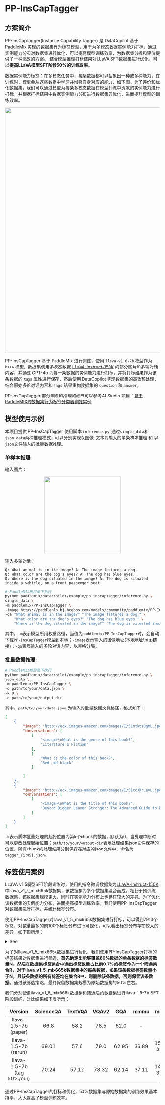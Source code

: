 
# PP-InsCapTagger

## 方案简介

PP-InsCapTagger(Instance Capability Tagger) 是 DataCopilot 基于 PaddleMix 实现的数据集行为标签模型，用于为多模态数据实例能力打标，通过实例能力分布对数据集进行优化，可以提高模型训练效率，为数据集分析和评价提供了一种高效的方案。
结合模型推理打标结果对LLaVA SFT数据集进行优化，可以**提高LLaVA模型SFT阶段50%的训练效率**。

数据实例能力标签：在多模态任务中，每条数据都可以抽象出一种或多种能力，在训练时，模型会从这些数据中学习并增强自身对应的能力，如下图。为了评价和优化数据集，我们可以通过模型为每条多模态数据在模型训练中贡献的实例能力进行打标，并根据打标结果中数据实例能力分布进行数据集的优化，进而提升模型的训练效率。

<p align="center">
  <img src="https://github.com/user-attachments/assets/e2a8931f-ce24-47c5-9970-b42031bb28c5" align="middle" width = "800" />
</p>

PP-InsCapTagger 基于 PaddleMix 进行训练，使用 `llava-v1.6-7b` 模型作为 `base` 模型。数据集使用多模态数据 [LLaVA-Instruct-150K](https://huggingface.co/datasets/liuhaotian/LLaVA-Instruct-150K) 的部分图片和多轮对话内容，并通过 GPT-4o 为每一条数据的实例能力进行打标，并将打标结果作为该条数据的 `tags` 属性进行保存，然后使用 DataCopilot 实现数据集的高效预处理，结合原始多轮对话内容和 `tags` 结果重构数据集的 `question` 和 `answer`。

PP-InsCapTagger 部分训练和推理的细节可以参考AI Studio 项目：[基于PaddleMIX的数据集行为标签分类器训推实例](https://aistudio.baidu.com/projectdetail/7917712)

## 模型使用示例

本项目提供 PP-InsCapTagger 使用脚本 `inference.py`, 通过`single_data`和`json_data`两种推理模式，可以分别实现以图像-文本对输入的单条样本推理 和 以`json`文件输入的批量数据推理。

### 单样本推理:

输入图片：<center><img src="https://github.com/user-attachments/assets/1c2fec64-3c94-4782-bc85-ccb083c1f4b2" width = "250"/></center>

输入多轮对话：

```
Q: What animal is in the image? A: The image features a dog.
Q: What color are the dog's eyes? A: The dog has blue eyes.
Q: Where is the dog situated in the image? A: The dog is situated inside a vehicle, on a front passenger seat.
```

```bash
# PaddleMIX根目录下执行
python paddlemix/datacopilot/example/pp_inscaptagger/inference.py \
single_data \
-m paddlemix/PP-InsCapTagger \
-image https://paddlenlp.bj.bcebos.com/models/community/paddlemix/PP-InsCapTagger/demo.jpg \
-qa "What animal is in the image?" "The image features a dog." \
    "What color are the dog's eyes?" "The dog has blue eyes." \
    "Where is the dog situated in the image?" "The dog is situated inside a vehicle, on a front passenger seat."
```

其中，`-m`表示模型所用权重路径，当值为`paddlemix/PP-InsCapTagger`时，会自动下载`PP-InsCapTagger`模型到本地；`-image`表示输入的图像地址(本地地址\http链接)；`-qa`表示输入的多轮对话内容，以空格分隔。

### 批量数据推理:

```bash
# PaddleMIX根目录下执行
python paddlemix/datacopilot/example/pp_inscaptagger/inference.py \
json_data \
-m paddlemix/PP-InsCapTagger \
-d path/to/your/data.json \
-k 0 \
-o path/to/your/output-dir
```
其中，`path/to/your/data.json` 为输入的批量数据文件路径，格式如下：

```json
[
    {
        "image": "http://ecx.images-amazon.com/images/I/51ntbts0gmL.jpg",
        "conversations": [
            [
                "<image>\nWhat is the genre of this book?",
                "Literature & Fiction"
            ],
            [
                "What is the color of this book?",
                "Red and black"
            ]

        ]
    },
    {
        "image": "http://ecx.images-amazon.com/images/I/51cc3XrLevL.jpg",
        "conversations": [
            [
                "<image>\nWhat is the title of this book?",
                "Beyond Bigger Leaner Stronger: The Advanced Guide to Building Muscle, Staying Lean, and Getting Strong (The Build Muscle, Get Lean, and Stay Healthy Series)"
            ]
        ]
    }
]
```
`-k`表示脚本批量处理的起始位置为第k个chunk的数据，默认为0，当处理中断时可以更改处理起始位置；`path/to/your/output-dir`表示处理结果json文件保存的位置，所有chunk的处理结果分别保存在对应的json文件中，命名为`tagger_{i:05}.json`。

## 标签使用案例

LLaVA v1.5模型SFT阶段训练时，使用的指令微调数据集为[LLaVA-Instruct-150K](https://huggingface.co/datasets/liuhaotian/LLaVA-Instruct-150)中llava_v1_5_mix665k数据集，该数据集为多个数据集混合而成，相比于预训练数据集，该数据集规模更大，同时在实例能力分布上也存在较大的差异。为了优化该数据集的实例能力分布，进而提高模型训练效率，我们使用PP-InsCapTagger对数据集进行打标，并统计标签分布。

使用PP-InsCapTagger对llava_v1_5_mix665k数据集进行打标，可以得到7913个标签，对数量最多的前100个标签分布进行可视化，可以看出标签分布存在较大的差异，如下图所示：

<details>
<summary>See</summary>
<center><img src="https://github.com/user-attachments/assets/48e30848-fe18-4e1a-a9a5-6c6f18ad9029" width = "300"/></center>
</details>


为了对llava_v1_5_mix665k数据集进行优化，我们使用PP-InsCapTagger打标的标签结果对数据集进行筛选，**首先确定出能够覆盖80%数据的单条数据的标签数量N，然后在数据集标签集合中选出标签数量占比前0.7%的标签作为一个筛选集合R，对于llava_v1_5_mix665k数据集中的每条数据，如果该条数据标签数量小于N，且该条数据的所有标签均在集合R中，则删除该条数据，否则保留该条数据**。通过该筛选策略，最终保留数据集规模为原始数据集的50%左右。

我们分别使用llava_v1_5_mix665k数据集和筛选后的数据集进行llava-1.5-7b SFT阶段训练，对比结果如下表所示：

| Version              | ScienceQA | TextVQA | VQAv2 | GQA   | mmmu  | mme            |
|:----------------------:|:-----------:|:---------:|:-------:|:-------:|:-------:|:----------------:|
| llava-1.5-7b <br> (paper) | 66.8 | 58.2 | 78.5 | 62.0 |  -  |  -  |
| llava-1.5-7b <br> (rerun) | 69.01 | 57.6 | 79.0 | 62.95 | 36.89 | 1521 <br> 323 |
| llava-1.5-7b <br> (tag 50%/our) | 70.24 | 57.12 | 78.32 | 62.14 | 37.11 | 1476 <br> 338 |

通过PP-InsCapTagger的打标和优化，50%数据集与原始数据集的训练效果基本持平，大大提高了模型训练效率。
